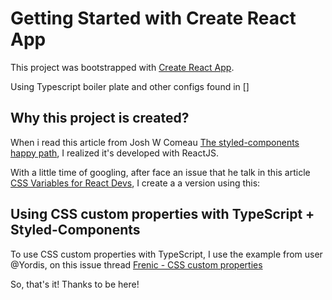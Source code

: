 # Getting Started with Create React App

This project was bootstrapped with [Create React App](https://github.com/facebook/create-react-app).

Using Typescript boiler plate and other configs found in []

## Why this project is created?

When i read this article from Josh W Comeau [The styled-components happy path](https://www.joshwcomeau.com/css/styled-components/), I realized it's developed with ReactJS. 

With a little time of googling, after face an issue that he talk in this article [CSS Variables for React Devs](https://www.joshwcomeau.com/css/css-variables-for-react-devs/), I create a a version using this:


## Using CSS custom properties with TypeScript + Styled-Components
To use CSS custom properties with TypeScript, I use the example from user @Yordis, on this issue thread [Frenic - CSS custom properties](https://github.com/frenic/csstype/issues/63#issuecomment-466910109)


So, that's it! Thanks to be here!